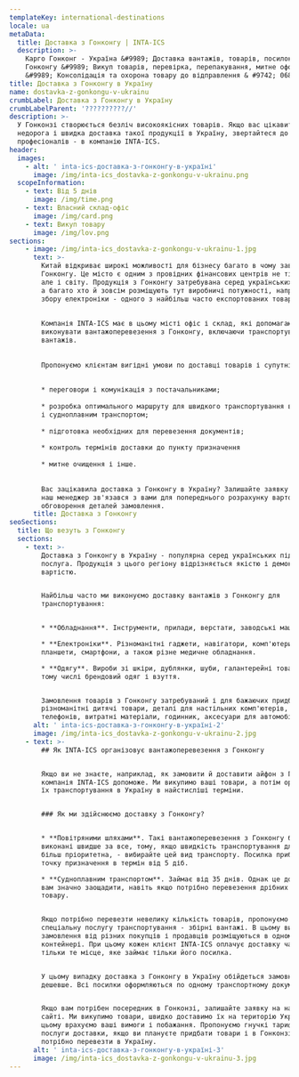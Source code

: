 ```yaml
---
templateKey: international-destinations
locale: ua
metaData:
  title: Доставка з Гонконгу | INTA-ICS
  description: >-
    Карго Гонконг - Україна &#9989; Доставка вантажів, товарів, посилок з
    Гонконгу &#9989; Викуп товарів, перевірка, перепакування, митне оформлення
    &#9989; Консолідація та охорона товару до відправлення & #9742; 068 5555 999
title: Доставка з Гонконгу в Україну
name: dostavka-z-gonkongu-v-ukrainu
crumbLabel: Доставка з Гонконгу в Україну
crumbLabelParent: '??????????//'
description: >-
  У Гонконзі створюється безліч високоякісних товарів. Якщо вас цікавить
  недорога і швидка доставка такої продукції в Україну, звертайтеся до
  професіоналів - в компанію INTA-ICS.
header:
  images:
    - alt: ' inta-ics-доставка-з-гонконгу-в-україні'
      image: /img/inta-ics_dostavka-z-gonkongu-v-ukrainu.png
  scopeInformation:
    - text: Від 5 днів
      image: /img/time.png
    - text: Власний склад-офіс
      image: /img/card.png
    - text: Викуп товару
      image: /img/lov.png
sections:
    - image: /img/inta-ics_dostavka-z-gonkongu-v-ukrainu-1.jpg
      text: >-
        Китай відкриває широкі можливості для бізнесу багато в чому завдяки
        Гонконгу. Це місто є одним з провідних фінансових центрів не тільки Азії,
        але і світу. Продукція з Гонконгу затребувана серед українських підприємців,
        а багато хто й зовсім розміщують тут виробничі потужності, наприклад, для
        збору електроніки - одного з найбільш часто експортованих товарів.
    
    
        Компанія INTA-ICS має в цьому місті офіс і склад, які допомагають нам
        виконувати вантажоперевезення з Гонконгу, включаючи транспортування збірних
        вантажів.
    
    
        Пропонуємо клієнтам вигідні умови по доставці товарів і супутніх послуг:
    
    
        * переговори і комунікація з постачальниками;
    
        * розробка оптимального маршруту для швидкого транспортування вантажів авіа-
        і судноплавним транспортом;
    
        * підготовка необхідних для перевезення документів;
    
        * контроль термінів доставки до пункту призначення
    
        * митне очищення і інше.
    
    
        Вас зацікавила доставка з Гонконгу в Україну? Залишайте заявку на сайті, щоб
        наш менеджер зв'язався з вами для попереднього розрахунку вартості послуг і
        обговорення деталей замовлення.
      title: Доставка з Гонконгу
seoSections:
  title: Що везуть з Гонконгу
  sections:
    - text: >-
        Доставка з Гонконгу в Україну - популярна серед українських підприємців
        послуга. Продукція з цього регіону відрізняється якістю і демократичною
        вартістю.


        Найбільш часто ми виконуємо доставку вантажів з Гонконгу для
        транспортування:


        * **Обладнання**. Інструменти, прилади, верстати, заводські машини.

        * **Електроніки**. Різноманітні гаджети, навігатори, комп'ютери,
        планшети, смартфони, а також різне медичне обладнання.

        * **Одягу**. Вироби зі шкіри, дублянки, шуби, галантерейні товари, в
        тому числі брендовий одяг і взуття.


        Замовлення товарів з Гонконгу затребуваний і для бажаючих придбати
        різноманітні дитячі товари, деталі для настільних комп'ютерів, мобільних
        телефонів, витратні матеріали, годинник, аксесуари для автомобілів.
      alt: ' inta-ics-доставка-з-гонконгу-в-україні-2'
      image: /img/inta-ics_dostavka-z-gonkongu-v-ukrainu-2.jpg
    - text: >-
        ## Як INTA-ICS організовує вантажоперевезення з Гонконгу


        Якщо ви не знаєте, наприклад, як замовити й доставити айфон з Гонконгу,
        компанія INTA-ICS допоможе. Ми викупимо ваші товари, а потім організуємо
        їх транспортування в Україну в найстисліші терміни.


        ### Як ми здійснюємо доставку з Гонконгу?


        * **Повітряними шляхами**. Такі вантажоперевезення з Гонконгу будуть
        виконані швидше за все, тому, якщо швидкість транспортування для вас
        більш пріоритетна, - вибирайте цей вид транспорту. Посилка прибуде в
        точку призначення в термін від 5 діб.

        * **Судноплавним транспортом**. Займає від 35 днів. Однак це дозволить
        вам значно заощадити, навіть якщо потрібно перевезення дрібних партій
        товару.


        Якщо потрібно перевезти невелику кількість товарів, пропонуємо вам
        спеціальну послугу транспортування - збірні вантажі. В цьому випадку
        замовлення від різних покупців і продавців розміщуються в одному
        контейнері. При цьому кожен клієнт INTA-ICS оплачує доставку частково -
        тільки те місце, яке займає тільки його посилка.


        У цьому випадку доставка з Гонконгу в Україну обійдеться замовникам ще
        дешевше. Всі посилки оформляються по одному транспортному документу.


        Якщо вам потрібен посередник в Гонконзі, залишайте заявку на нашому
        сайті. Ми викупимо товари, швидко доставимо їх на територію України, при
        цьому врахуємо ваші вимоги і побажання. Пропонуємо гнучкі тарифи на
        послуги доставки, якщо ви плануєте придбати товари і в Гонконзі і їх
        потрібно перевезти в Україну.
      alt: ' inta-ics-доставка-з-гонконгу-в-україні-3'
      image: /img/inta-ics_dostavka-z-gonkongu-v-ukrainu-3.jpg
---
```

